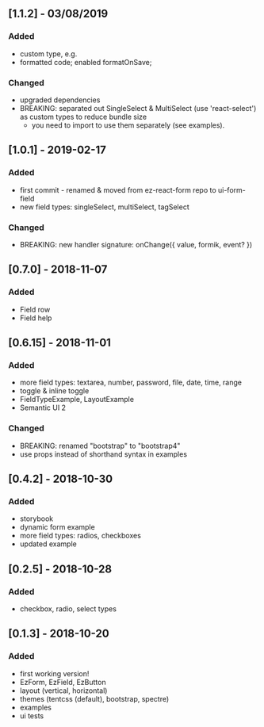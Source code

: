 ## [1.1.2] - 03/08/2019

### Added
- custom type, e.g. <UIField custom={CustomComponent} name="fieldName" />
- formatted code; enabled formatOnSave;
### Changed
- upgraded dependencies
- BREAKING: separated out SingleSelect & MultiSelect (use 'react-select') as custom types to reduce bundle size
  - you need to import to use them separately (see examples).

## [1.0.1] - 2019-02-17

### Added
- first commit - renamed & moved from ez-react-form repo to ui-form-field
- new field types: singleSelect, multiSelect, tagSelect
### Changed
- BREAKING: new handler signature: onChange({ value, formik, event? })

## [0.7.0] - 2018-11-07

### Added
- Field row
- Field help

## [0.6.15] - 2018-11-01

### Added
- more field types: textarea, number, password, file, date, time, range
- toggle & inline toggle
- FieldTypeExample, LayoutExample
- Semantic UI 2

### Changed
- BREAKING: renamed "bootstrap" to "bootstrap4"
- use props instead of shorthand syntax in examples

## [0.4.2] - 2018-10-30

### Added
- storybook
- dynamic form example
- more field types: radios, checkboxes
- updated example

## [0.2.5] - 2018-10-28

### Added
- checkbox, radio, select types

## [0.1.3] - 2018-10-20

### Added
- first working version!
- EzForm, EzField, EzButton
- layout (vertical, horizontal)
- themes (tentcss (default), bootstrap, spectre)
- examples
- ui tests